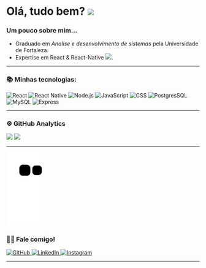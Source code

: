 # Olá, tudo bem? <img src="https://github.com/TheDudeThatCode/TheDudeThatCode/blob/master/Assets/Hi.gif" width="29px">
<p align="center">

### Um pouco sobre mim...

- Graduado em *Analise e desenvolvimento de sistemas* pela Universidade de Fortaleza.
- Expertise em React & React-Native <img src="https://seeklogo.com/images/R/react-logo-7B3CE81517-seeklogo.com.png" width="15px">.

---

### 📚 Minhas tecnologias:

![React](https://img.shields.io/badge/React.js-%231572B6.svg?&style=for-the-badge&logo=react&logoColor=white)
![React Native](https://img.shields.io/badge/react%20native-%231572B6.svg?&style=for-the-badge&logo=react&logoColor)
![Node.js](https://img.shields.io/badge/node.js-%234ea94b.svg?&style=for-the-badge&logo=node.js&logoColor=darkgreen)
![JavaScript](https://img.shields.io/badge/javascript%20-%23323330.svg?&style=for-the-badge&logo=javascript&logoColor=%23F7DF1E)
![CSS](https://img.shields.io/badge/CSS-239120?&style=for-the-badge&logo=css3&logoColor=white)
![PostgresSQL](https://img.shields.io/badge/PostgreSQL-316192?style=for-the-badge&logo=postgresql&logoColor=white)
![MySQL](https://img.shields.io/badge/MySQL-00000F?style=for-the-badge&logo=mysql&logoColor=white)
![Express](https://img.shields.io/badge/Express-%23323330.svg?&style=for-the-badge&logo=express&logoColor=white)

---

### ⚙️ GitHub Analytics

<div align="left"> 
      <img 
         width="450px" 
         src="https://github-readme-stats.vercel.app/api?username=caiobarroso&show_icons=true&include_all_commits=true&count_private=true&&hide=issues&theme=radical"
      />
      <img 
         width="330px" 
         src="https://github-readme-stats.vercel.app/api/top-langs/?username=caiobarroso&layout=compact&theme=radical&hide=kotlin,java"
      />
  
</div>

---
![Snake animation](https://github.com/rafaballerini/rafaballerini/blob/output/github-contribution-grid-snake.svg)
### 🤝🏻 Fale comigo! 

<div align="left">
   <a href="https://github.com/caiobarroso">
    <img 
      alt="GitHub" 
      title="caiobarroso"
      src="https://img.shields.io/badge/github%20-%23121011.svg?&style=for-the-badge&logo=github&logoColor=white"
    />
   </a>
   <a href="https://www.linkedin.com/in/caio-barroso-de-sousa-452aa8197/">
    <img 
      alt="LinkedIn" 
      title="Caio Barroso"
      src="https://img.shields.io/badge/linkedin-blue.svg?&style=for-the-badge&logo=linkedin&logoColor=white"
    />
         
   </a>
      <a href="https://www.instagram.com/caiobarrososousa/">
    <img 
      alt="Instagram" 
      title="Caio Barroso"
      src="https://img.shields.io/badge/Instagram-E4405F?style=for-the-badge&logo=instagram&logoColor=white"
    />
         
   </a>
</div>

---
